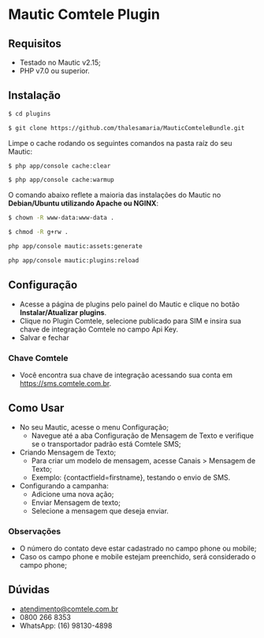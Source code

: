 # Mautic Comtele Plugin

## Requisitos

- Testado no Mautic v2.15;
- PHP v7.0 ou superior.

## Instalação

```sh
$ cd plugins

$ git clone https://github.com/thalesamaria/MauticComteleBundle.git
```

Limpe o cache rodando os seguintes comandos na pasta raíz do seu Mautic:
```sh
$ php app/console cache:clear
```
```sh
$ php app/console cache:warmup
```
O comando abaixo reflete a maioria das instalações do Mautic no **Debian/Ubuntu utilizando Apache ou NGINX**:
```sh
$ chown -R www-data:www-data .
```
```sh
$ chmod -R g+rw .
```
```sh
php app/console mautic:assets:generate
```
```sh
php app/console mautic:plugins:reload
```
## Configuração
- Acesse a página de plugins pelo painel do Mautic e clique no botão **Instalar/Atualizar plugins**.
- Clique no Plugin Comtele, selecione publicado para SIM e insira sua chave de integração Comtele no campo Api Key.
- Salvar e fechar

### Chave Comtele
- Você encontra sua chave de integração acessando sua conta em https://sms.comtele.com.br.

## Como Usar
- No seu Mautic, acesse o menu Configuração;
  + Navegue até a aba Configuração de Mensagem de Texto e verifique se o transportador padrão está Comtele SMS;
- Criando Mensagem de Texto;
  + Para criar um modelo de mensagem, acesse Canais > Mensagem de Texto;
  + Exemplo: {contactfield=firstname}, testando o envio de SMS.
- Configurando a campanha:
  + Adicione uma nova ação;
  + Enviar Mensagem de texto;
  + Selecione a mensagem que deseja enviar.
  
### Observações
- O número do contato deve estar cadastrado no campo phone ou mobile;
- Caso os campo phone e mobile estejam preenchido, será considerado o campo phone;

## Dúvidas
- atendimento@comtele.com.br
- 0800 266 8353
- WhatsApp: (16) 98130-4898

